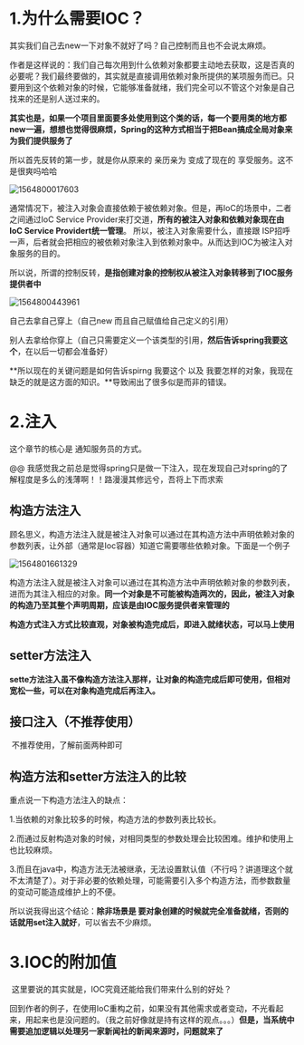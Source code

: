 # 1.为什么需要IOC？

​	其实我们自己去new一下对象不就好了吗？自己控制而且也不会说太麻烦。

作者是这样说的：我们自己每次用到什么依赖对象都要主动地去获取，这是否真的必要呢？我们最终要做的，其实就是直接调用依赖对象所提供的某项服务而已。只要用到这个依赖对象的时候，它能够准备就绪，我们完全可以不管这个对象是自己找来的还是别人送过来的。

**其实也是，如果一个项目里面要多处使用到这个类的话，每一个要用类的地方都new一遍，想想也觉得很麻烦，Spring的这种方式相当于把Bean搞成全局对象来为我们提供服务了**

所以首先反转的第一步，就是你从原来的 亲历亲为 变成了现在的 享受服务。这不是很爽吗哈哈



![1564800017603](D:\我的文档\JAVA\框架\Spring解密\images\IoC的角色.png)

通常情况下，被注入对象会直接依赖于被依赖对象。但是，再IoC的场景中，二者之间通过IoC Service Provider来打交道，**所有的被注入对象和依赖对象现在由IoC Service Providert统一管理**。 所以，被注入对象需要什么，直接跟 ISP招呼一声，后者就会把相应的被依赖对象注入到依赖对象中。从而达到IOC为被注入对象服务的目的。

所以说，所谓的控制反转，**是指创建对象的控制权从被注入对象转移到了IOC服务提供者中**



![1564800443961](D:\我的文档\JAVA\框架\Spring解密\images\使用Ioc前后的差别.png)



自己去拿自己穿上（自己new 而且自己赋值给自己定义的引用）

别人去拿给你穿上（自己只需要定义一个该类型的引用，**然后告诉spring我要这个**，在以后一切都会准备好）

**所以现在的关键问题是如何告诉spirng 我要这个 以及 我要怎样的对象，我现在缺乏的就是这方面的知识。**导致闹出了很多似是而非的错误。



# 2.注入

这个章节的核心是 通知服务员的方式。

@@ 我感觉我之前总是觉得spring只是做一下注入，现在发现自己对spring的了解程度是多么的浅薄啊！！路漫漫其修远兮，吾将上下而求索

## 构造方法注入

​	顾名思义，构造方法注入就是被注入对象可以通过在其构造方法中声明依赖对象的参数列表，让外部（通常是Ioc容器）知道它需要哪些依赖对象。下面是一个例子

![1564801661329](D:\我的文档\JAVA\框架\Spring解密\images\code1)



构造方法注入就是被注入对象可以通过在其构造方法中声明依赖对象的参数列表，进而为其注入相应的对象。**同一个对象是不可能被构造两次的，因此，被注入对象的构造乃至其整个声明周期，应该是由IOC服务提供者来管理的**

**构造方式注入方式比较直观，对象被构造完成后，即进入就绪状态，可以马上使用**



## setter方法注入

​	**sette方法注入虽不像构造方法注入那样，让对象的构造完成后即可使用，但相对宽松一些，可以在对象构造完成后再注入。**

## 接口注入（不推荐使用）

​	不推荐使用，了解前面两种即可



## 构造方法和setter方法注入的比较

重点说一下构造方法注入的缺点：	

1.当依赖的对象比较多的时候，构造方法的参数列表比较长。

2.而通过反射构造对象的时候，对相同类型的参数处理会比较困难。维护和使用上也比较麻烦。

3.而且在java中，构造方法无法被继承，无法设置默认值（不行吗？讲道理这个就不太清楚了）。对于非必要的依赖处理，可能需要引入多个构造方法，而参数数量的变动可能造成维护上的不便。



所以说我得出这个结论：**除非场景是 要对象创建的时候就完全准备就绪，否则的话就用set注入就好**，可以省去不少麻烦。

# 3.IOC的附加值

​	这里要说的其实就是，IOC究竟还能给我们带来什么别的好处？

回到作者的例子，在使用IoC重构之前，如果没有其他需求或者变动，不光看起来，用起来也是没问题的。（我之前好像就是持有这样的观点。。。）**但是，当系统中需要追加逻辑以处理另一家新闻社的新闻来源时，问题就来了**

